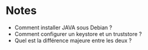 # Notes

- Comment installer JAVA sous Debian ?
- Comment configurer un keystore et un truststore ?
- Quel est la différence majeure entre les deux ?